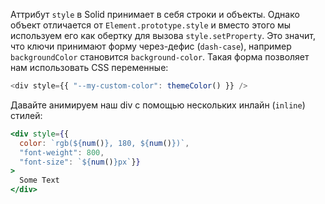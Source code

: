 Аттрибут `style` в Solid принимает в себя строки и объекты. Однако объект отличается от `Element.prototype.style` и вместо этого мы используем его как обертку для вызова `style.setProperty`. Это значит, что ключи принимают форму через-дефис (`dash-case`), например `backgroundColor` становится `background-color`. Такая форма позволяет нам использовать CSS переменные:

```js
<div style={{ "--my-custom-color": themeColor() }} />
```

Давайте анимируем наш div с помощью нескольких инлайн (`inline`) стилей:

```jsx
<div style={{
  color: `rgb(${num()}, 180, ${num()})`,
  "font-weight": 800,
  "font-size": `${num()}px`}}
>
  Some Text
</div>
```